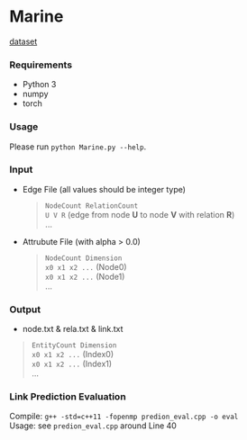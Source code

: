 # Marine



[dataset](https://drive.google.com/file/d/1xr0q_Gj8d7LUxXTEx1517ll0sV63BCRO/view?usp=sharing)  

### Requirements

- Python 3
- numpy
- torch



### Usage

Please run `python Marine.py --help`.



### Input

- Edge File (all values should be integer type)
  > `NodeCount RelationCount`  
  > `U V R` (edge from node **U** to node **V** with relation **R**)  
  > ...

- Attrubute File (with alpha > 0.0)
  > `NodeCount Dimension`  
  > `x0 x1 x2 ...` (Node0)  
  > `x0 x1 x2 ...` (Node1)  
  > ...



### Output

- node.txt & rela.txt & link.txt
> `EntityCount Dimension`  
> `x0 x1 x2 ...` (Index0)  
> `x0 x1 x2 ...` (Index1)  
> ...



### Link Prediction Evaluation

Compile: `g++ -std=c++11 -fopenmp predion_eval.cpp -o eval`  
Usage: see `predion_eval.cpp` around Line 40  


